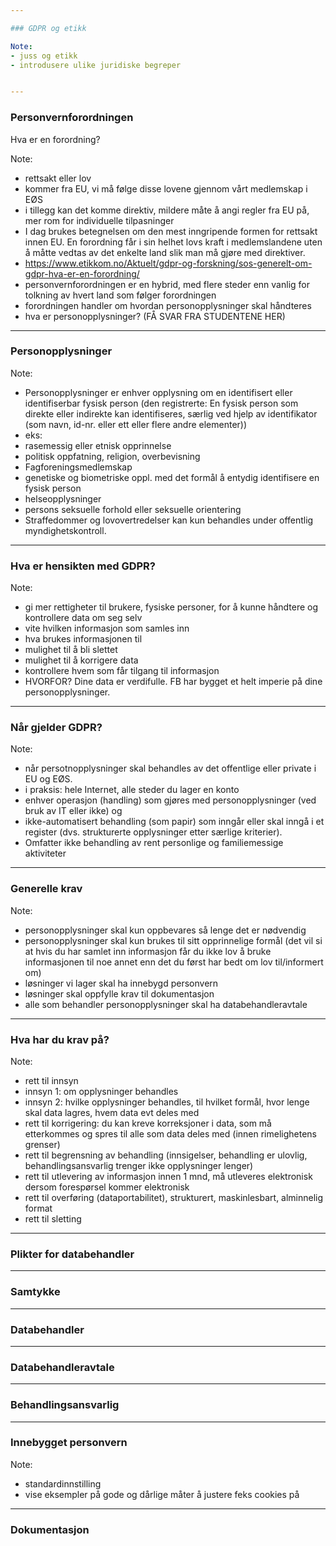 ```yaml
---

### GDPR og etikk

Note:
- juss og etikk
- introdusere ulike juridiske begreper 


---
```


### Personvernforordningen

Hva er en forordning? 

Note: 
- rettsakt eller lov
- kommer fra EU, vi må følge disse lovene gjennom vårt medlemskap i EØS
- i tillegg kan det komme direktiv, mildere måte å angi regler fra EU på, mer
  rom for individuelle tilpasninger
- I dag brukes betegnelsen om den mest inngripende formen for rettsakt
  innen EU. En forordning får i sin helhet lovs kraft i medlemslandene uten å
  måtte vedtas av det enkelte land slik man må gjøre med direktiver. 
- https://www.etikkom.no/Aktuelt/gdpr-og-forskning/sos-generelt-om-gdpr-hva-er-en-forordning/
- personvernforordningen er en hybrid, med flere steder enn vanlig for tolkning
  av hvert land som følger forordningen
- forordningen handler om hvordan personopplysninger skal håndteres
- hva er personopplysninger? (FÅ SVAR FRA STUDENTENE HER)


---

### Personopplysninger

Note:
- Personopplysninger er enhver opplysning om en identifisert eller
  identifiserbar fysisk person (den registrerte: En fysisk person som direkte
  eller indirekte kan identifiseres, særlig ved hjelp av identifikator (som
  navn, id-nr. eller ett eller flere andre elementer))
- eks:
- rasemessig eller etnisk opprinnelse
- politisk oppfatning, religion, overbevisning
- Fagforeningsmedlemskap
- genetiske og biometriske oppl. med det formål å entydig identifisere en fysisk
  person
- helseopplysninger
- persons seksuelle forhold eller seksuelle orientering
- Straffedommer og lovovertredelser kan kun behandles under offentlig
  myndighetskontroll.


---

### Hva er hensikten med GDPR?

Note:
- gi mer rettigheter til brukere, fysiske personer, for å kunne håndtere og
  kontrollere data om seg selv
- vite hvilken informasjon som samles inn
- hva brukes informasjonen til
- mulighet til å bli slettet
- mulighet til å korrigere data
- kontrollere hvem som får tilgang til informasjon
- HVORFOR? Dine data er verdifulle. FB har bygget et helt imperie på dine
  personopplysninger. 

---

### Når gjelder GDPR?

Note:
- når persotnopplysninger skal behandles av det offentlige eller private i EU og
  EØS.
- i praksis: hele Internet, alle steder du lager en konto 
- enhver operasjon (handling) som gjøres med personopplysninger (ved bruk av IT
  eller ikke) og
- ikke-automatisert behandling (som papir) som inngår eller skal inngå i et
  register (dvs. strukturerte opplysninger etter særlige kriterier).
- Omfatter ikke behandling av rent personlige og familiemessige aktiviteter


---

### Generelle krav

Note:
- personopplysninger skal kun oppbevares så lenge det er nødvendig
- personopplysninger skal kun brukes til sitt opprinnelige formål (det vil si at
  hvis du har samlet inn informasjon får du ikke lov å bruke informasjonen til
  noe annet enn det du først har bedt om lov til/informert om)
- løsninger vi lager skal ha innebygd personvern
- løsninger skal oppfylle krav til dokumentasjon
- alle som behandler personopplysninger skal ha databehandleravtale

---

### Hva har du krav på?

Note:
- rett til innsyn
- innsyn 1: om opplysninger behandles
- innsyn 2: hvilke opplysninger behandles, til hvilket formål, hvor lenge skal
  data lagres, hvem data evt deles med
- rett til korrigering: du kan kreve korreksjoner i data, som må etterkommes og
  spres til alle som data deles med (innen rimelighetens grenser)
- rett til begrensning av behandling (innsigelser, behandling er ulovlig,
  behandlingsansvarlig trenger ikke opplysninger lenger)
- rett til utlevering av informasjon innen 1 mnd, må utleveres elektronisk
  dersom forespørsel kommer elektronisk
- rett til overføring (dataportabilitet), strukturert, maskinlesbart, alminnelig
  format
- rett til sletting


---

### Plikter for databehandler

---

### Samtykke

---

### Databehandler

--- 

### Databehandleravtale


--- 

### Behandlingsansvarlig

--- 

### Innebygget personvern 

Note:
- standardinnstilling
- vise eksempler på gode og dårlige måter å justere feks cookies på


---

### Dokumentasjon

